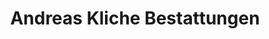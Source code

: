 ---
title: "Andreas Kliche Bestattungen"
url: /neumuenster/andreas-kliche-bestattungen/
shop: Bestattungen
---